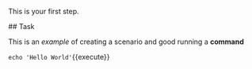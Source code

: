 This is your first step.

## Task

This is an _example_ of creating a scenario and good running a **command**

`echo 'Hello World'`{{execute}}
